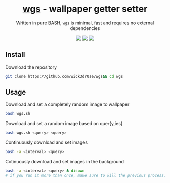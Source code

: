 <div align="center">
<h1><a href="https://github.com/wick3dr0se/wgs">wgs</a> - wallpaper getter setter</h1>
<p>Written in pure BASH, <code>wgs</code> is minimal, fast and requires no external dependencies</p> 

<img src="https://shields.io/badge/made-with%20%20bash-green?style=flat-square&color=d5c4a1&labelColor=1d2021&logo=gnu-bash">
<img src=https://img.shields.io/badge/Maintained%3F-yes-green.svg></img>  
<a href="https://discord.gg/W4mQqNnfSq">
<img src="https://discordapp.com/api/guilds/913584348937207839/widget.png?style=shield"/></a>
</div>

## Install
Download the repository
```bash
git clone https://github.com/wick3dr0se/wgs&& cd wgs
```

## Usage
Download and set a completely random image to wallpaper
```bash
bash wgs.sh
```

Download and set a random image based on quer{y,ies}
```bash
bash wgs.sh <query> <query>
```

Continuously download and set images
```bash
bash -a <interval> <query>
```

Cotinuously download and set images in the background
```bash
bash -a <interval> <query> & disown
# if you run it more than once, make sure to kill the previous process, otherwise they will stack
```
